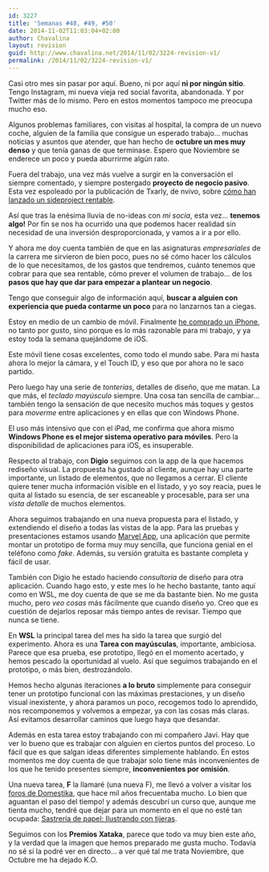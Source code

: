 ```yaml
---
id: 3227
title: 'Semanas #48, #49, #50'
date: 2014-11-02T11:03:04+02:00
author: Chavalina
layout: revision
guid: http://www.chavalina.net/2014/11/02/3224-revision-v1/
permalink: /2014/11/02/3224-revision-v1/
---
```

Casi otro mes sin pasar por aquí. Bueno, ni por aquí **ni por ningún sitio**. Tengo Instagram, mi nueva vieja red social favorita, abandonada. Y por Twitter más de lo mismo. Pero en estos momentos tampoco me preocupa mucho eso.

Algunos problemas familiares, con visitas al hospital, la compra de un nuevo coche, alguien de la familia que consigue un esperado trabajo… muchas noticias y asuntos que atender, que han hecho de **octubre un mes muy denso** y que tenía ganas de que terminase. Espero que Noviembre se enderece un poco y pueda aburrirme algún rato.

Fuera del trabajo, una vez más vuelve a surgir en la conversación el siempre comentado, y siempre postergado **proyecto de negocio pasivo**. Esta vez espoleado por la publicación de Txarly, de nvivo, sobre [cómo han lanzado un sideproject rentable](http://www.txarly.com/post/100678426714/como-lance-un-proyecto-rentable-sin-escribir-ni-una).

Así que tras la enésima lluvia de no-ideas con _mi socia_, esta vez… **tenemos algo!** Por fin se nos ha ocurrido una que podemos hacer realidad sin necesidad de una inversión desproporcionada, y vamos a ir a por ello.

Y ahora me doy cuenta también de que en las asignaturas _empresariales_ de la carrera me sirvieron de bien poco, pues no sé cómo hacer los cálculos de lo que necesitamos, de los gastos que tendremos, cuánto tenemos que cobrar para que sea rentable, cómo prever el volumen de trabajo… de los **pasos que hay que dar para empezar a plantear un negocio**. 

Tengo que conseguir algo de información aquí, **buscar a alguien con experiencia que pueda contarme un poco** para no lanzarnos tan a ciegas.

Estoy en medio de un cambio de móvil. Finalmente [he comprado un iPhone](https://www.redcoon.es/B488750-Apple-iPhone-5s-16GB-Negro_iPhones), no tanto por gusto, sino porque es lo más razonable para mi trabajo, y ya estoy toda la semana quejándome de iOS.

Este móvil tiene cosas excelentes, como todo el mundo sabe. Para mi hasta ahora lo mejor la cámara, y el Touch ID, y eso que por ahora no le saco partido. 

Pero luego hay una serie de _tonterías_, detalles de diseño, que me matan. La que más, el _teclado mayúsculo_ siempre. Una cosa tan sencilla de cambiar… también tengo la sensación de que necesito muchos más toques y gestos para _moverme_ entre aplicaciones y en ellas que con Windows Phone. 

El uso más intensivo que con el iPad, me confirma que ahora mismo **Windows Phone es el mejor sistema operativo para móviles**. Pero la disponibilidad de aplicaciones para iOS, es insuperable.

Respecto al trabajo, con **Digio** seguimos con la app de la que hacemos rediseño visual. La propuesta ha gustado al cliente, aunque hay una parte importante, un listado de elementos, que no llegamos a cerrar. El cliente quiere tener mucha información visible en el listado, y yo soy reacia, pues le quita al listado su esencia, de ser escaneable y procesable, para ser una _vista detalle_ de muchos elementos. 

Ahora seguimos trabajando en una nueva propuesta para el listado, y extendiendo el diseño a todas las vistas de la app. Para las pruebas y presentaciones estamos usando [Marvel App](https://marvelapp.com/), una aplicación que permite montar un prototipo de forma muy muy sencilla, que funciona genial en el teléfono como _fake_. Además, su versión gratuita es bastante completa y fácil de usar.

También con Digio he estado haciendo _consultoría_ de diseño para otra aplicación. Cuando hago esto, y este mes lo he hecho bastante, tanto aquí como en WSL, me doy cuenta de que se me da bastante bien. No me gusta mucho, pero _veo cosas_ más fácilmente que cuando diseño yo. Creo que es cuestión de dejarlos reposar más tiempo antes de revisar. Tiempo que nunca se tiene.

En **WSL** la principal tarea del mes ha sido la tarea que surgió del experimento. Ahora es una **Tarea con mayúsculas**, importante, ambiciosa. Parece que esa prueba, ese prototipo, llegó en el momento acertado, y hemos pescado la oportunidad al vuelo. Así que seguimos trabajando en el prototipo, o más bien, destrozándolo.

Hemos hecho algunas iteraciones **a lo bruto** simplemente para conseguir tener un prototipo funcional con las máximas prestaciones, y un diseño visual inexistente, y ahora paramos un poco, recogemos todo lo aprendido, nos recomponemos y volvemos a empezar, ya con las cosas más claras. Así evitamos desarrollar caminos que luego haya que desandar.

Además en esta tarea estoy trabajando con mi compañero Javi. Hay que ver lo bueno que es trabajar con alguien en ciertos puntos del proceso. Lo fácil que es que salgan ideas diferentes simplemente hablando. En estos momentos me doy cuenta de que trabajar solo tiene más inconvenientes de los que he tenido presentes siempre, **inconvenientes por omisión**.

Una nueva tarea, **F** la llamaré (una nueva F), me llevó a volver a visitar los [foros de Domestika](http://www.domestika.org/es/forums), que hace mil años frecuentaba mucho. Lo bien que aguantan el paso del tiempo! y además descubrí un curso que, aunque me tienta mucho, tendré que dejar para un momento en el que no esté tan ocupada: [Sastrería de papel: Ilustrando con tijeras](http://www.domestika.org/es/courses/30-sastreria-de-papel-ilustrando-con-tijeras).

Seguimos con los **Premios Xataka**, parece que todo va muy bien este año, y la verdad que la imagen que hemos preparado me gusta mucho. Todavía no sé si la podré ver en directo… a ver qué tal me trata Noviembre, que Octubre me ha dejado K.O.